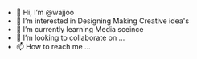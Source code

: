 - 👋 Hi, I’m @wajjoo
- 👀 I’m interested in Designing Making Creative idea's
- 🌱 I’m currently learning Media sceince 
- 💞️ I’m looking to collaborate on ...
- 📫 How to reach me ...

<!---
wajjoo/wajjoo is a ✨ special ✨ repository because its `README.md` (this file) appears on your GitHub profile.
You can click the Preview link to take a look at your changes.
--->
